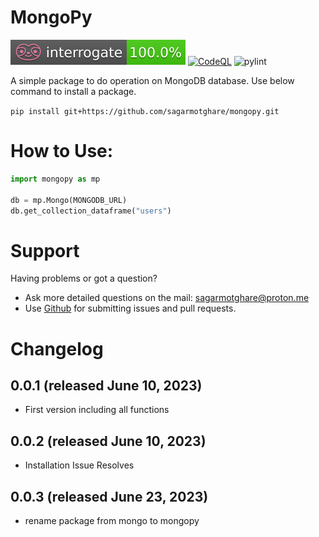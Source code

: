 
# MongoPy
![Interrogate](/interrogate_badge.svg)
[![CodeQL](https://github.com/sagarmotghare/mongopy/actions/workflows/github-code-scanning/codeql/badge.svg)](https://github.com/sagarmotghare/mongopy/actions/workflows/github-code-scanning/codeql)
![pylint]()

A simple package to do operation on MongoDB database. Use below command to install a package.

``` pip install git+https://github.com/sagarmotghare/mongopy.git ```
# How to Use:
``` py
import mongopy as mp

db = mp.Mongo(MONGODB_URL)
db.get_collection_dataframe("users")
```
# Support
Having problems or got a question?
- Ask more detailed questions on the mail: [sagarmotghare@proton.me](mailto:%20sagarmotghare@proton.me)
- Use [Github](https://github.com/sagarmotghare/mongopy) for submitting issues and pull requests.
# Changelog
## 0.0.1 (released June 10, 2023)
- First version including all functions
## 0.0.2 (released June 10, 2023)
- Installation Issue Resolves
## 0.0.3 (released June 23, 2023)
- rename package from mongo to mongopy
